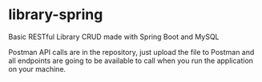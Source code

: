 # library-spring
Basic RESTful Library CRUD made with Spring Boot and MySQL

Postman API calls are in the repository, just upload the file to Postman and all endpoints are going to be available to call when you run the application on your machine. 
